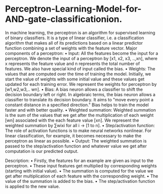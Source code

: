 # Perceptron-Learning-Model-for-AND-gate-classificationion.
In machine learning, the perceptron is an algorithm for supervised learning of binary classifiers. It is a type of linear classifier, i.e. a classification algorithm that makes all of its predictions based on a linear predictor function combining a set of weights with the feature vector.
Major components of a perceptron:
•	Input: All the features become the input for a perceptron. We denote the input of a perceptron by [x1, x2, x3, ..,xn], where x represents the feature value and n represents the total number of features. We also have special kind of input called the bias. 
•	Weights: The values that are computed over the time of training the model. Initially, we start the value of weights with some initial value and these values get updated for each training error. We represent the weights for perceptron by [w1,w2,w3,.. wn].
•	Bias: A bias neuron allows a classifier to shift the decision boundary left or right. In algebraic terms, the bias neuron allows a classifier to translate its decision boundary. It aims to "move every point a constant distance in a specified direction." Bias helps to train the model faster and with better quality.
•	Weighted summation: Weighted summation is the sum of the values that we get after the multiplication of each weight [wn] associated with the each feature value [xn]. We represent the weighted summation by ∑wixi for all i -> [1 to n].
•	Step/activation function: The role of activation functions is to make neural networks nonlinear. For linear classification, for example, it becomes necessary to make the perceptron as linear as possible.
•	Output: The weighted summation is passed to the step/activation function and whatever value we get after computation is our predicted output.

Description:
•	Firstly, the features for an example are given as input to the perceptron.
•	These input features get multiplied by corresponding weights (starting with initial value).
•	The summation is computed for the value we get after multiplication of each feature with the corresponding weight.
•	The value of the summation is added to the bias.
•	The step/activation function is applied to the new value.
